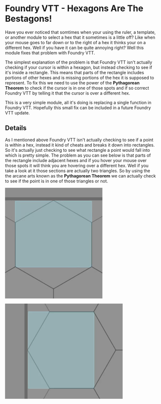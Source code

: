 # Foundry VTT - Hexagons Are The Bestagons!

Have you ever noticed that somtimes when your using the ruler, a template, or another module to select a hex that it sometimes is a little off? Like when your mouse goes to far down or to the right of a hex it thinks your on a different hex. Well if you have it can be quite annoying right? Well this module fixes that problem with Foundry VTT.

The simplest explanation of the problem is that Foundry VTT isn't actually checking if your cursor is within a hexagon, but instead checking to see if it's inside a rectangle. This means that parts of the rectangle includes portions of other hexes and is missing portions of the hex it is supposed to represent. To fix this we need to use the power of the **Pythagorean Theorem** to check if the cursor is in one of those spots and if so correct Foundry VTT by telling it that the cursor is over a different hex.

This is a very simple module, all it's doing is replacing a single function in Foundry VTT. Hopefully this small fix can be included in a future Foundry VTT update.

## Details

As I mentioned above Foundry VTT isn't actually checking to see if a point is within a hex, instead it kind of cheats and breaks it down into rectangles. So it's actually just checking to see what rectangle a point would fall into which is pretty simple. The problem as you can see below is that parts of the rectangle include adjacent hexes and if you hover your mouse over those spots it will think you are hovering over a different hex. Well if you take a look at it those sections are actually two triangles. So by using the the arcane arts known as the **Pythagorean Theorem** we can actually check to see if the point is in one of those triangles or not.

![Hexagon Row Hitbox](https://github.com/7H3LaughingMan/foundryvtt-bestagons/blob/main/images/hexagon-row-hitbox.png?raw=true)

![Hexagon Column Hitbox](https://github.com/7H3LaughingMan/foundryvtt-bestagons/blob/main/images/hexagon-column-hitbox.png?raw=true)
